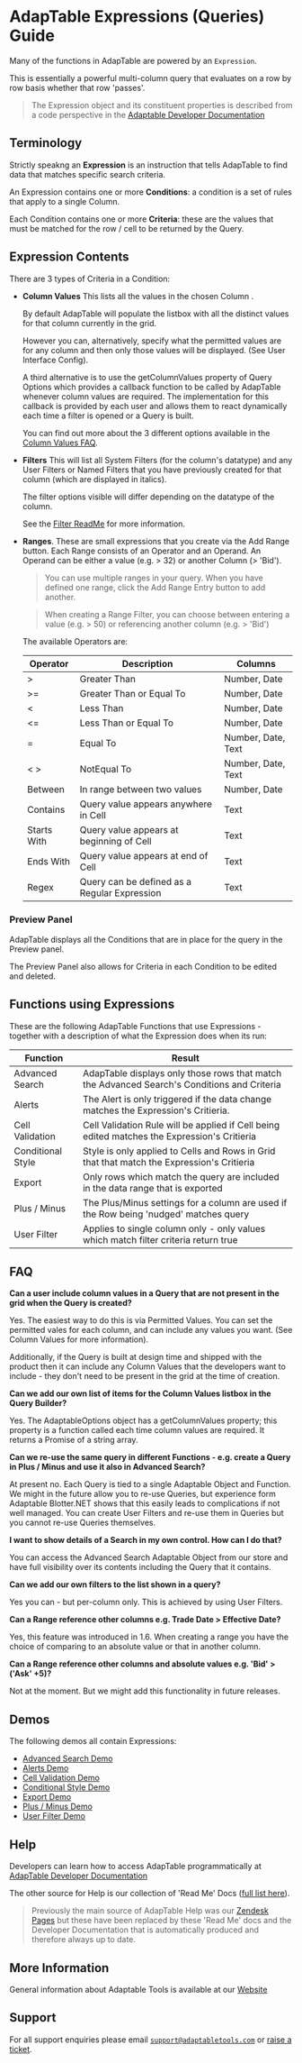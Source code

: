 # AdapTable Expressions (Queries) Guide

Many of the functions in AdapTable are powered by an `Expression`.

This is essentially a powerful multi-column query that evaluates on a row by row basis whether that row 'passes'.

> The Expression object and its constituent properties is described from a code perspective in the [Adaptable Developer Documentation](https://api.adaptabletools.com/classes/_src_predefinedconfig_common_expression_.expression.html) 

## Terminology

Strictly speakng an **Expression** is an instruction that tells AdapTable to find data that matches specific search criteria.

An Expression contains one or more **Conditions**: a condition is a set of rules that apply to a single Column. 

Each Condition contains one or more **Criteria**:  these are the values that must be matched for the row / cell to be returned by the Query.


## Expression Contents

There are 3 types of Criteria in a Condition:

- **Column Values**
  This lists all the values in the chosen Column .

  By default AdapTable will populate the listbox with all the distinct values for that column currently in the grid.

  However you can, alternatively, specify what the permitted values are for any column and then only those values will be displayed.  (See User Interface Config).

  A third alternative is to use the getColumnValues property of Query Options which provides a callback function to be called by AdapTable whenever column values are required.  The implementation for this callback is provided by  each user and allows them to react dynamically each time a filter is opened or a Query is built.

  You  can find out more about the 3 different options available in the [Column Values FAQ](../faqs/adaptable-column-values-faq.md).
  

- **Filters**
  This will list all System Filters (for the column's datatype) and any User Filters or Named Filters that you have previously created for that column (which are displayed in italics).

  The filter options visible will differ depending on the datatype of the column. 

  See the [Filter ReadMe](./adaptable-filtering-guide.md) for more information.

- **Ranges**. These are small expressions that you create via the Add Range button. Each Range consists of an Operator and an Operand. An Operand can be either a value (e.g. > 32) or another Column (> 'Bid'). 

  > You can use multiple ranges in your query. When you have defined one range, click the Add Range Entry button to add another.

  > When creating a Range Filter, you can choose between entering a value (e.g. > 50) or referencing another column (e.g. > 'Bid')


  The available Operators are:

  | Operator  	              | Description                                  | Columns           |
  | --------  	              | ------                                       | -------           | 
  |>                          | Greater Than                                 | Number, Date      | 
  |>=                         | Greater Than or Equal To                     | Number, Date      | 
  |<                          | Less Than                                    | Number, Date      | 
  |<=                         | Less Than or Equal To                        | Number, Date      | 
  |=                          | Equal To                                     | Number, Date, Text| 
  |< >                        | NotEqual To                                  | Number, Date, Text| 
  |Between                    | In range between two values                  | Number, Date      | 
  |Contains                   | Query value appears anywhere in Cell         | Text              | 
  |Starts With                | Query value appears at beginning of Cell     | Text              | 
  |Ends With                  | Query value appears at end of Cell           | Text              | 
  |Regex                      | Query can be defined as a Regular Expression | Text              | 


### Preview Panel
AdapTable displays all the Conditions that are in place for the query in the Preview panel. 

The Preview Panel also allows for Criteria in each Condition to be edited and deleted.

## Functions using Expressions

These are the following AdapTable Functions that use Expressions - together with a description of what the Expression does when its run:

| Function  	      | Result                                                                                       |
| --------  	      | ------                                                                                       | 
| Advanced Search   | AdapTable displays only those rows that match the Advanced Search's Conditions and Criteria  | 
| Alerts 	          | The Alert is only triggered if the data change matches the Expression's Critieria.           | 
| Cell Validation	  | Cell Validation Rule will be applied if Cell being edited matches the Expression's Critieria | 
| Conditional Style | Style is only applied to Cells and Rows in Grid that that match the Expression's Critieria   | 
| Export 	          | Only rows which match the query are included in the data range that is exported              | 
| Plus / Minus 	    | The Plus/Minus settings for a column are used if the Row being 'nudged' matches query        | 
| User Filter 	    | Applies to single column only - only values which match filter criteria return true          | 

## FAQ

**Can a user include column values in a Query that are not present in the grid when the Query is created?**

Yes.  The easiest way to do this is via Permitted Values.  You can set the permitted vales for each column, and can include any values you want.  (See Column Values for more information).

Additionally, if the Query is built at design time and shipped with the product then it can include any Column Values that the developers want to include - they don't need to be present in the grid at the time of creation.

**Can we add our own list of items for the Column Values listbox in the Query Builder?**

Yes.  The AdaptableOptions object has a getColumnValues property; this property is a function called each time column values are required.  It returns a Promise of a string array.

**Can we re-use the same query in different Functions - e.g. create a Query in Plus / Minus and use it also in Advanced Search?**

At present no. Each Query is tied to a single Adaptable Object and Function. We might in the future allow you to re-use Queries, but experience form Adaptable Blotter.NET shows that this easily leads to complications if not well managed. You can create User Filters and re-use them in Queries but you cannot re-use Queries themselves.

**I want to show details of a Search in my own control. How can I do that?**

You can access the Advanced Search Adaptable Object from our store and have full visibility over its contents including the Query that it contains.

**Can we add our own filters to the list shown in a query?**

Yes you can - but per-column only. This is achieved by using User Filters.

**Can a Range reference other columns e.g. Trade Date > Effective Date?**

Yes, this feature was introduced in 1.6. When creating a range you have the choice of comparing to an absolute value or that in another column.

**Can a Range reference other columns and absolute values e.g. 'Bid' > ('Ask' +5)?**

Not at the moment. But we might add this functionality in future releases.

## Demos

The following demos all contain Expressions:

- [Advanced Search Demo](https://demo.adaptabletools.com/search/aggridadvancedsearchdemo)
- [Alerts Demo](https://demo.adaptabletools.com/alertsmessages/aggridalertdemo)
- [Cell Validation Demo](https://demo.adaptabletools.com/edit/aggridcellvalidationdemo)
- [Conditional Style Demo](https://demo.adaptabletools.com/style/aggridconditionalstyledemo)
- [Export Demo](https://demo.adaptabletools.com/gridmanagement/aggridexportdemo)
- [Plus / Minus Demo](https://demo.adaptabletools.com/edit/aggridplusminusdemo)
- [User Filter Demo](https://demo.adaptabletools.com/filters/aggriduserfiltersdemo)

## Help

Developers can learn how to access AdapTable programmatically at [AdapTable Developer Documentation](https://api.adaptabletools.com) 

The other source for Help is our collection of 'Read Me' Docs ([full list here](https://github.com/AdaptableTools/adaptable/blob/master/packages/adaptable/readme/readme-list.md)).

> Previously the main source of AdapTable Help was our [Zendesk Pages](https://adaptabletools.zendesk.com/hc/en-us) but these have been replaced by these 'Read Me' docs and the Developer Documentation that is automatically produced and therefore always up to date.

## More Information

General information about Adaptable Tools is available at our [Website](http://www.adaptabletools.com) 

## Support

For all support enquiries please email [`support@adaptabletools.com`](mailto:support@adaptabletools.com) or [raise a ticket](https://adaptabletools.zendesk.com/hc/en-us/requests/new).

